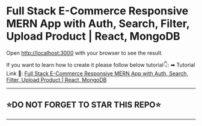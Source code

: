 # Full Stack E-Commerce Responsive MERN App with Auth, Search, Filter, Upload Product | React, MongoDB

Open [http://localhost:3000](http://localhost:3000) with your browser to see the result.

If you want to learn how to create it please follow below tutorial👇:
➡ Tutorial Link 💚: [Full Stack E-Commerce Responsive MERN App with Auth, Search, Filter, Upload Product | React, MongoDB](https://www.youtube.com/watch?v=SUeVdpV768o&t=3354s)

---

## ⭐DO NOT FORGET TO STAR THIS REPO⭐

---
